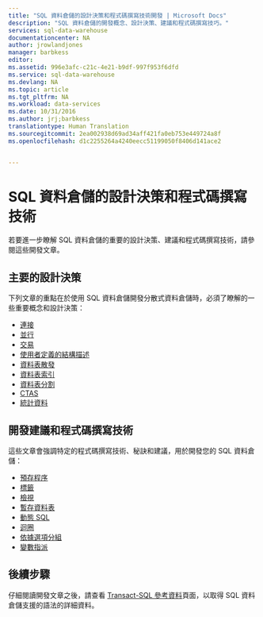 ```yaml
---
title: "SQL 資料倉儲的設計決策和程式碼撰寫技術開發 | Microsoft Docs"
description: "SQL 資料倉儲的開發概念、設計決策、建議和程式碼撰寫技巧。"
services: sql-data-warehouse
documentationcenter: NA
author: jrowlandjones
manager: barbkess
editor: 
ms.assetid: 996e3afc-c21c-4e21-b9df-997f953f6dfd
ms.service: sql-data-warehouse
ms.devlang: NA
ms.topic: article
ms.tgt_pltfrm: NA
ms.workload: data-services
ms.date: 10/31/2016
ms.author: jrj;barbkess
translationtype: Human Translation
ms.sourcegitcommit: 2ea002938d69ad34aff421fa0eb753e449724a8f
ms.openlocfilehash: d1c2255264a4240eecc51199050f8406d141ace2


---
```

# <a name="design-decisions-and-coding-techniques-for-sql-data-warehouse"></a>SQL 資料倉儲的設計決策和程式碼撰寫技術
若要進一步瞭解 SQL 資料倉儲的重要的設計決策、建議和程式碼撰寫技術，請參閱這些開發文章。

## <a name="key-design-decisions"></a>主要的設計決策
下列文章的重點在於使用 SQL 資料倉儲開發分散式資料倉儲時，必須了瞭解的一些重要概念和設計決策：

* [連接][連接]
* [並行][並行]
* [交易][交易]
* [使用者定義的結構描述][使用者定義的結構描述]
* [資料表散發][資料表散發]
* [資料表索引][資料表索引]
* [資料表分割][資料表分割]
* [CTAS][CTAS]
* [統計資料][統計資料]

## <a name="development-recommendations-and-coding-techniques"></a>開發建議和程式碼撰寫技術
這些文章會強調特定的程式碼撰寫技術、秘訣和建議，用於開發您的 SQL 資料倉儲：

* [預存程序][預存程序]
* [標籤][標籤]
* [檢視][檢視]
* [暫存資料表][暫存資料表]
* [動態 SQL][動態 SQL]
* [迴圈][迴圈]
* [依據選項分組][依據選項分組]
* [變數指派][變數指派]

## <a name="next-steps"></a>後續步驟
仔細閱讀開發文章之後，請查看 [Transact-SQL 參考資料][Transact-SQL 參考資料]頁面，以取得 SQL 資料倉儲支援的語法的詳細資料。

<!--Image references-->

<!--Article references-->
[並行]: ./sql-data-warehouse-develop-concurrency.md
[連接]: ./sql-data-warehouse-connect-overview.md
[CTAS]: ./sql-data-warehouse-develop-ctas.md
[動態 SQL]: ./sql-data-warehouse-develop-dynamic-sql.md
[依據選項分組]: ./sql-data-warehouse-develop-group-by-options.md
[標籤]: ./sql-data-warehouse-develop-label.md
[迴圈]: ./sql-data-warehouse-develop-loops.md
[統計資料]: ./sql-data-warehouse-tables-statistics.md
[預存程序]: ./sql-data-warehouse-develop-stored-procedures.md
[資料表散發]: ./sql-data-warehouse-tables-distribute.md
[資料表索引]: ./sql-data-warehouse-tables-index.md
[資料表分割]: ./sql-data-warehouse-tables-partition.md
[暫存資料表]: ./sql-data-warehouse-tables-temporary.md
[交易]: ./sql-data-warehouse-develop-transactions.md
[使用者定義的結構描述]: ./sql-data-warehouse-develop-user-defined-schemas.md
[變數指派]: ./sql-data-warehouse-develop-variable-assignment.md
[檢視]: ./sql-data-warehouse-develop-views.md
[Transact-SQL 參考資料]: ./sql-data-warehouse-overview-reference.md

<!--MSDN references-->
[重新命名物件]: https://msdn.microsoft.com/library/mt631611.aspx

<!--Other Web references-->



<!--HONumber=Nov16_HO3-->



